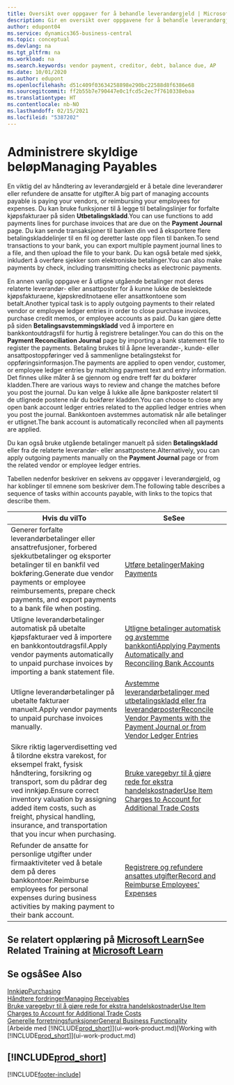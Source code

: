 ```yaml
---
title: Oversikt over oppgaver for å behandle leverandørgjeld | Microsoft-dokumentasjon
description: Gir en oversikt over oppgavene for å behandle leverandørgjeld, for eksempel betale kreditorer eller utligne utgående betalinger mot poster for å lukke fakturaer eller kreditnotaer.
author: edupont04
ms.service: dynamics365-business-central
ms.topic: conceptual
ms.devlang: na
ms.tgt_pltfrm: na
ms.workload: na
ms.search.keywords: vendor payment, creditor, debt, balance due, AP
ms.date: 10/01/2020
ms.author: edupont
ms.openlocfilehash: d51c409f03634258898e290bc22588d8f6386e68
ms.sourcegitcommit: ff2b55b7e790447e0c1fcd5c2ec7f7610338ebaa
ms.translationtype: HT
ms.contentlocale: nb-NO
ms.lasthandoff: 02/15/2021
ms.locfileid: "5387202"
---
```

# <a name="managing-payables"></a><span data-ttu-id="b1505-103">Administrere skyldige beløp</span><span class="sxs-lookup"><span data-stu-id="b1505-103">Managing Payables</span></span>

<span data-ttu-id="b1505-104">En viktig del av håndtering av leverandørgjeld er å betale dine leverandører eller refundere de ansatte for utgifter.</span><span class="sxs-lookup"><span data-stu-id="b1505-104">A big part of managing accounts payable is paying your vendors, or reimbursing your employees for expenses.</span></span> <span data-ttu-id="b1505-105">Du kan bruke funksjoner til å legge til betalingslinjer for forfalte kjøpsfakturaer på siden **Utbetalingskladd**.</span><span class="sxs-lookup"><span data-stu-id="b1505-105">You can use functions to add payments lines for purchase invoices that are due on the **Payment Journal** page.</span></span> <span data-ttu-id="b1505-106">Du kan sende transaksjoner til banken din ved å eksportere flere betalingskladdelinjer til en fil og deretter laste opp filen til banken.</span><span class="sxs-lookup"><span data-stu-id="b1505-106">To send transactions to your bank, you can export multiple payment journal lines to a file, and then upload the file to your bank.</span></span> <span data-ttu-id="b1505-107">Du kan også betale med sjekk, inkludert å overføre sjekker som elektroniske betalinger.</span><span class="sxs-lookup"><span data-stu-id="b1505-107">You can also make payments by check, including transmitting checks as electronic payments.</span></span>

<span data-ttu-id="b1505-108">En annen vanlig oppgave er å utligne utgående betalinger mot deres relaterte leverandør- eller ansattposter for å kunne lukke de beslektede kjøpsfakturaene, kjøpskreditnotaene eller ansattkontoene som betalt.</span><span class="sxs-lookup"><span data-stu-id="b1505-108">Another typical task is to apply outgoing payments to their related vendor or employee ledger entries in order to close purchase invoices, purchase credit memos, or employee accounts as paid.</span></span> <span data-ttu-id="b1505-109">Du kan gjøre dette på siden **Betalingsavstemmingskladd** ved å importere en bankkontoutdragsfil for hurtig å registrere betalinger.</span><span class="sxs-lookup"><span data-stu-id="b1505-109">You can do this on the **Payment Reconciliation Journal** page by importing a bank statement file to register the payments.</span></span> <span data-ttu-id="b1505-110">Betaling brukes til å åpne leverandør-, kunde- eller ansattpostoppføringer ved å sammenligne betalingstekst for oppføringsinformasjon.</span><span class="sxs-lookup"><span data-stu-id="b1505-110">The payments are applied to open vendor, customer, or employee ledger entries by matching payment text and entry information.</span></span> <span data-ttu-id="b1505-111">Det finnes ulike måter å se gjennom og endre treff før du bokfører kladden.</span><span class="sxs-lookup"><span data-stu-id="b1505-111">There are various ways to review and change the matches before you post the journal.</span></span> <span data-ttu-id="b1505-112">Du kan velge å lukke alle åpne bankposter relatert til de utlignede postene når du bokfører kladden.</span><span class="sxs-lookup"><span data-stu-id="b1505-112">You can choose to close any open bank account ledger entries related to the applied ledger entries when you post the journal.</span></span> <span data-ttu-id="b1505-113">Bankkontoen avstemmes automatisk når alle betalinger er utlignet.</span><span class="sxs-lookup"><span data-stu-id="b1505-113">The bank account is automatically reconciled when all payments are applied.</span></span>

<span data-ttu-id="b1505-114">Du kan også bruke utgående betalinger manuelt på siden **Betalingskladd** eller fra de relaterte leverandør- eller ansattpostene.</span><span class="sxs-lookup"><span data-stu-id="b1505-114">Alternatively, you can apply outgoing payments manually on the **Payment Journal** page or from the related vendor or employee ledger entries.</span></span>

<span data-ttu-id="b1505-115">Tabellen nedenfor beskriver en sekvens av oppgaver i leverandørgjeld, og har koblinger til emnene som beskriver dem.</span><span class="sxs-lookup"><span data-stu-id="b1505-115">The following table describes a sequence of tasks within accounts payable, with links to the topics that describe them.</span></span>

| <span data-ttu-id="b1505-116">Hvis du vil</span><span class="sxs-lookup"><span data-stu-id="b1505-116">To</span></span> | <span data-ttu-id="b1505-117">Se</span><span class="sxs-lookup"><span data-stu-id="b1505-117">See</span></span> |
| --- | --- |
| <span data-ttu-id="b1505-118">Generer forfalte leverandørbetalinger eller ansattrefusjoner, forbered sjekkutbetalinger og eksporter betalinger til en bankfil ved bokføring.</span><span class="sxs-lookup"><span data-stu-id="b1505-118">Generate due vendor payments or employee reimbursements, prepare check payments, and export payments to a bank file when posting.</span></span> |[<span data-ttu-id="b1505-119">Utføre betalinger</span><span class="sxs-lookup"><span data-stu-id="b1505-119">Making Payments</span></span>](payables-make-payments.md) |
| <span data-ttu-id="b1505-120">Utligne leverandørbetalinger automatisk på ubetalte kjøpsfakturaer ved å importere en bankkontoutdragsfil.</span><span class="sxs-lookup"><span data-stu-id="b1505-120">Apply vendor payments automatically to unpaid purchase invoices by importing a bank statement file.</span></span> |[<span data-ttu-id="b1505-121">Utligne betalinger automatisk og avstemme bankkonti</span><span class="sxs-lookup"><span data-stu-id="b1505-121">Applying Payments Automatically and Reconciling Bank Accounts</span></span>](receivables-apply-payments-auto-reconcile-bank-accounts.md) |
| <span data-ttu-id="b1505-122">Utligne leverandørbetalinger på ubetalte fakturaer manuelt.</span><span class="sxs-lookup"><span data-stu-id="b1505-122">Apply vendor payments to unpaid purchase invoices manually.</span></span> |[<span data-ttu-id="b1505-123">Avstemme leverandørbetalinger med utbetalingskladd eller fra leverandørposter</span><span class="sxs-lookup"><span data-stu-id="b1505-123">Reconcile Vendor Payments with the Payment Journal or from Vendor Ledger Entries</span></span>](payables-how-apply-purchase-transactions-manually.md) |
|<span data-ttu-id="b1505-124">Sikre riktig lagerverdisetting ved å tilordne ekstra varekost, for eksempel frakt, fysisk håndtering, forsikring og transport, som du pådrar deg ved innkjøp.</span><span class="sxs-lookup"><span data-stu-id="b1505-124">Ensure correct inventory valuation by assigning added item costs, such as freight, physical handling, insurance, and transportation that you incur when purchasing.</span></span>|[<span data-ttu-id="b1505-125">Bruke varegebyr til å gjøre rede for ekstra handelskostnader</span><span class="sxs-lookup"><span data-stu-id="b1505-125">Use Item Charges to Account for Additional Trade Costs</span></span>](payables-how-assign-item-charges.md)|
|<span data-ttu-id="b1505-126">Refunder de ansatte for personlige utgifter under firmaaktiviteter ved å betale dem på deres bankkontoer.</span><span class="sxs-lookup"><span data-stu-id="b1505-126">Reimburse employees for personal expenses during business activities by making payment to their bank account.</span></span>|[<span data-ttu-id="b1505-127">Registrere og refundere ansattes utgifter</span><span class="sxs-lookup"><span data-stu-id="b1505-127">Record and Reimburse Employees' Expenses</span></span>](finance-how-record-reimburse-employee-expenses.md)|

## <a name="see-related-training-at-microsoft-learn"></a><span data-ttu-id="b1505-128">Se relatert opplæring på [Microsoft Learn](/learn/paths/process-customer-vendor-payments-dynamics-365-business-central/)</span><span class="sxs-lookup"><span data-stu-id="b1505-128">See Related Training at [Microsoft Learn](/learn/paths/process-customer-vendor-payments-dynamics-365-business-central/)</span></span>

## <a name="see-also"></a><span data-ttu-id="b1505-129">Se også</span><span class="sxs-lookup"><span data-stu-id="b1505-129">See Also</span></span>
[<span data-ttu-id="b1505-130">Innkjøp</span><span class="sxs-lookup"><span data-stu-id="b1505-130">Purchasing</span></span>](purchasing-manage-purchasing.md)  
[<span data-ttu-id="b1505-131">Håndtere fordringer</span><span class="sxs-lookup"><span data-stu-id="b1505-131">Managing Receivables</span></span>](receivables-manage-receivables.md)  
[<span data-ttu-id="b1505-132">Bruke varegebyr til å gjøre rede for ekstra handelskostnader</span><span class="sxs-lookup"><span data-stu-id="b1505-132">Use Item Charges to Account for Additional Trade Costs</span></span>](payables-how-assign-item-charges.md)  
[<span data-ttu-id="b1505-133">Generelle forretningsfunksjoner</span><span class="sxs-lookup"><span data-stu-id="b1505-133">General Business Functionality</span></span>](ui-across-business-areas.md)  
<span data-ttu-id="b1505-134">[Arbeide med [!INCLUDE[prod_short](includes/prod_short.md)]](ui-work-product.md)</span><span class="sxs-lookup"><span data-stu-id="b1505-134">[Working with [!INCLUDE[prod_short](includes/prod_short.md)]](ui-work-product.md)</span></span>

## [!INCLUDE[prod_short](includes/free_trial_md.md)]  


[!INCLUDE[footer-include](includes/footer-banner.md)]